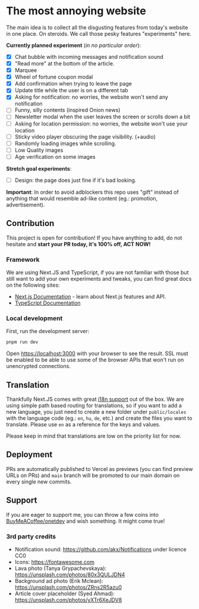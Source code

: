 # The most annoying website 

The main idea is to collect all the disgusting features from today's website in one place. On steroids. We call those pesky features "experiments" here.

**Currently planned experiment** (_in no particular order_):

- [x] Chat bubble with incoming messages and notification sound
- [x] "Read more" at the bottom of the article.
- [x] Marquee
- [x] Wheel of fortune coupon modal
- [x] Add confirmation when trying to leave the page
- [x] Update title while the user is on a different tab
- [x] Asking for notification: no worries, the website won't send any notification
- [ ] Funny, silly contents (inspired Onion news)
- [ ] Newsletter modal when the user leaves the screen or scrolls down a bit
- [ ] Asking for location permission: no worries, the website won't use your location
- [ ] Sticky video player obscuring the page visibility. (+audio)
- [ ] Randomly loading images while scrolling.
- [ ] Low Quality images
- [ ] Age verification on some images

**Stretch goal experiments**:

- [ ] Design: the page does just fine if it's bad looking.

**Important**: In order to avoid adblockers this repo uses "gift" instead of anything that would resemble ad-like content (eg.: promotion, advertisement).

## Contribution

This project is open for contribution! If you have anything to add, do not hesitate and **start your PR today, it's 100% off, ACT NOW!**

### Framework

We are using Next.JS and TypeScript, if you are not familiar with those but still want to add your own experiments and tweaks, you can find great docs on the following sites:

- [Next.js Documentation](https://nextjs.org/docs) - learn about Next.js features and API.
- [TypeScript Documentation](https://www.typescriptlang.org/docs/)

### Local development

First, run the development server:

```bash
pnpm run dev
```

Open [https://localhost:3000](https://localhost:3000) with your browser to see the result. SSL must be enabled to be able to use some of the browser APIs that won't run on unencrypted connections.

## Translation

Thankfully Next.JS comes with great [i18n support](https://nextjs.org/docs/pages/building-your-application/routing/internationalization) out of the box. We are using simple path based routing for translations, so if you want to add a new language, you just need to create a new folder under `public/locales` with the language code (eg.: `en`, `hu`, `de`, etc.) and create the files you want to translate. Please use `en` as a reference for the keys and values.

Please keep in mind that translations are low on the priority list for now.

## Deployment

PRs are automatically published to Vercel as previews (you can find preview URLs on PRs) and `main` branch will be promoted to our main domain on every single new commits.

## Support

If you are eager to support me, you can throw a few coins into [BuyMeACoffee/onetdev](https://www.buymeacoffee.com/onetdev) and wish something. It might come true!

### 3rd party credits

- Notification sound: https://github.com/akx/Notifications under licence CC0
- Icons: https://fontawesome.com 
- Lava photo (Tanya Grypachevskaya): https://unsplash.com/photos/80x3QULJDN4
- Background ad photo (Erik Mclean): https://unsplash.com/photos/ZRns2R5azu0
- Article cover placeholder (Syed Ahmad): https://unsplash.com/photos/yXTr6XeJDV8
